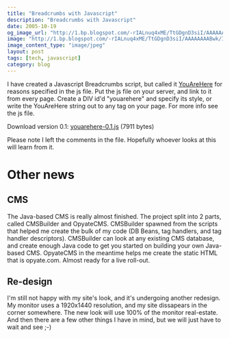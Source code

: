 ```yaml
---
title: "Breadcrumbs with Javascript"
description: "Breadcrumbs with Javascript"
date: 2005-10-19
og_image_url: "http://1.bp.blogspot.com/-rIALnuq4xME/TtGDgnD3siI/AAAAAAAABwk/IP-rYCMzxZs/s400/Hansel+Gretel+Wilkin.jpg"
image: "http://1.bp.blogspot.com/-rIALnuq4xME/TtGDgnD3siI/AAAAAAAABwk/IP-rYCMzxZs/s400/Hansel+Gretel+Wilkin.jpg"
image_content_type: "image/jpeg"
layout: post
tags: [tech, javascript]
category: blog
---
```


I have created a Javascript Breadcrumbs script, but called it [YouAreHere](/projects/breadcrumbs) for reasons specified in the js file. Put the js file on your server, and link to it from every page. Create a DIV id'd "youarehere" and specify its style, or write the YouAreHere string out to any tag on your page. For more info see the js file.

Download version 0.1: [youarehere-0.1.js](/projects/breadcrumbs/youarehere-0.1.js) (7911 bytes)

Please note I left the comments in the file. Hopefully whoever looks at this will learn from it.

# Other news

## CMS

The Java-based CMS is really almost finished. The project split into 2 parts, called CMSBuilder and OpyateCMS. CMSBuilder spawned from the scripts that helped me create the bulk of my code (DB Beans, tag handlers, and tag handler descriptors). CMSBuilder can look at any existing CMS database, and create enough Java code to get you started on building your own Java-based CMS. OpyateCMS in the meantime helps me create the static HTML that is opyate.com. Almost ready for a live roll-out.

## Re-design

I'm still not happy with my site's look, and it's undergoing another redesign. My monitor uses a 1920x1440 resolution, and my site dissapears in the corner somewhere. The new look will use 100% of the monitor real-estate. And then there are a few other things I have in mind, but we will just have to wait and see ;-)
